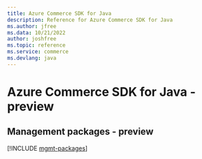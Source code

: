```yaml
---
title: Azure Commerce SDK for Java
description: Reference for Azure Commerce SDK for Java
ms.author: jfree
ms.data: 10/21/2022
author: joshfree
ms.topic: reference
ms.service: commerce
ms.devlang: java
---
```

# Azure Commerce SDK for Java - preview

## Management packages - preview
[!INCLUDE [mgmt-packages](commerce-mgmt-index.md)]